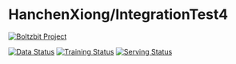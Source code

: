 # HanchenXiong/IntegrationTest4 

[![Boltzbit Project](https://img.shields.io/badge/Boltzbit-Project-blueviolet?style=for-the-badge)](https://demo.platform.boltzbit.com/demo-user/HanchenXiong/IntegrationTest4)

[![Data Status](http://demo.platform.boltzbit.com/github-service/api/v1/cubes/status/data?repositoryOwnerPlusName=HanchenXiong/IntegrationTest4&token=eyJraWQiOiI2OGNmMGQ3OS05MGQ3LTQ5N2QtYjkzNy00MzgyMmQ1YTMwNjMiLCJ0eXAiOiJKV1QiLCJhbGciOiJSUzI1NiJ9.eyJzdWIiOiJkZW1vLXVzZXIiLCJpc3MiOiJCb2x0emJpdCBMdGQiLCJleHAiOjE2NDYwNjE5NTksImlhdCI6MTY0NTQ1NzE1OSwiYXV0aG9yaXRpZXMiOlsiUk9MRV9BRE1JTiJdfQ.KrAQcE9mQz3ah3XBQIkHUWhseEH6gg2s0_Ot0UQO2Mov8NMINQDeXKtAFnos5V7JOrR0YKyVDMPqyRywv2rZI3iTSJ8AXFrjGKSJTinu8syRZrIu-j--ENhwZ10vG0eGvqmKKC9l5Z9YwJoPKS2Aab4xkOTva0cvBxwIdSKgAP1JYq29e6c5e941CKJu6uaTbDAcU_5V19zPQeZixw9_7kKHZQsQpE6zzgLAqCgGpvSQ37oi1BDrnBHpmnG2R7X5181AOHSsMZY6sO11L89f1vhIvCcZgcNCyk5eVEZH0LhtZCZQ_jas3-OKv6tmSM97Fj1RV6-vTKp7Gw5eRJy-rn3WhAKUmSMQXmIv-Q7_Tr7bDiY5Jef5xb048xL92xUWunWjVH5S0Dd9wfF6dYcFH5q7paE_UNXUIkvVw4le37hAeKwINZrTUvsVAKzKTB6tjQgrpDOPS_tmhVjs3JIpQ2RrvghDReO0-qgSM9lK25HaO9jzxJZiuPWK0UV-U4wOV7KWxT_k6fBAPDHept5Ksrd39Sulp1a48VTTy7oXTasZOkSxA8E_uOE8LM1PTyhQlkPh2tAFUwSYkq2bYkRAjv4cUAAgD4eKe6viFZaRhx3Gn5Y_E4vs8EWA5zTOjD3RuLL13cpZypj8V0rytiuwEgoZ5Gxb7n0bGjHBUa-wUvE)](https://demo.platform.boltzbit.com/demo-user/HanchenXiong/IntegrationTest4?tab=Dataset)
[![Training Status](http://demo.platform.boltzbit.com/github-service/api/v1/cubes/status/train?repositoryOwnerPlusName=HanchenXiong/IntegrationTest4&token=eyJraWQiOiI2OGNmMGQ3OS05MGQ3LTQ5N2QtYjkzNy00MzgyMmQ1YTMwNjMiLCJ0eXAiOiJKV1QiLCJhbGciOiJSUzI1NiJ9.eyJzdWIiOiJkZW1vLXVzZXIiLCJpc3MiOiJCb2x0emJpdCBMdGQiLCJleHAiOjE2NDYwNjE5NTksImlhdCI6MTY0NTQ1NzE1OSwiYXV0aG9yaXRpZXMiOlsiUk9MRV9BRE1JTiJdfQ.KrAQcE9mQz3ah3XBQIkHUWhseEH6gg2s0_Ot0UQO2Mov8NMINQDeXKtAFnos5V7JOrR0YKyVDMPqyRywv2rZI3iTSJ8AXFrjGKSJTinu8syRZrIu-j--ENhwZ10vG0eGvqmKKC9l5Z9YwJoPKS2Aab4xkOTva0cvBxwIdSKgAP1JYq29e6c5e941CKJu6uaTbDAcU_5V19zPQeZixw9_7kKHZQsQpE6zzgLAqCgGpvSQ37oi1BDrnBHpmnG2R7X5181AOHSsMZY6sO11L89f1vhIvCcZgcNCyk5eVEZH0LhtZCZQ_jas3-OKv6tmSM97Fj1RV6-vTKp7Gw5eRJy-rn3WhAKUmSMQXmIv-Q7_Tr7bDiY5Jef5xb048xL92xUWunWjVH5S0Dd9wfF6dYcFH5q7paE_UNXUIkvVw4le37hAeKwINZrTUvsVAKzKTB6tjQgrpDOPS_tmhVjs3JIpQ2RrvghDReO0-qgSM9lK25HaO9jzxJZiuPWK0UV-U4wOV7KWxT_k6fBAPDHept5Ksrd39Sulp1a48VTTy7oXTasZOkSxA8E_uOE8LM1PTyhQlkPh2tAFUwSYkq2bYkRAjv4cUAAgD4eKe6viFZaRhx3Gn5Y_E4vs8EWA5zTOjD3RuLL13cpZypj8V0rytiuwEgoZ5Gxb7n0bGjHBUa-wUvE)](https://demo.platform.boltzbit.com/demo-user/HanchenXiong/IntegrationTest4?tab=Training)
[![Serving Status](http://demo.platform.boltzbit.com/github-service/api/v1/cubes/status/serving?repositoryOwnerPlusName=HanchenXiong/IntegrationTest4&token=eyJraWQiOiI2OGNmMGQ3OS05MGQ3LTQ5N2QtYjkzNy00MzgyMmQ1YTMwNjMiLCJ0eXAiOiJKV1QiLCJhbGciOiJSUzI1NiJ9.eyJzdWIiOiJkZW1vLXVzZXIiLCJpc3MiOiJCb2x0emJpdCBMdGQiLCJleHAiOjE2NDYwNjE5NTksImlhdCI6MTY0NTQ1NzE1OSwiYXV0aG9yaXRpZXMiOlsiUk9MRV9BRE1JTiJdfQ.KrAQcE9mQz3ah3XBQIkHUWhseEH6gg2s0_Ot0UQO2Mov8NMINQDeXKtAFnos5V7JOrR0YKyVDMPqyRywv2rZI3iTSJ8AXFrjGKSJTinu8syRZrIu-j--ENhwZ10vG0eGvqmKKC9l5Z9YwJoPKS2Aab4xkOTva0cvBxwIdSKgAP1JYq29e6c5e941CKJu6uaTbDAcU_5V19zPQeZixw9_7kKHZQsQpE6zzgLAqCgGpvSQ37oi1BDrnBHpmnG2R7X5181AOHSsMZY6sO11L89f1vhIvCcZgcNCyk5eVEZH0LhtZCZQ_jas3-OKv6tmSM97Fj1RV6-vTKp7Gw5eRJy-rn3WhAKUmSMQXmIv-Q7_Tr7bDiY5Jef5xb048xL92xUWunWjVH5S0Dd9wfF6dYcFH5q7paE_UNXUIkvVw4le37hAeKwINZrTUvsVAKzKTB6tjQgrpDOPS_tmhVjs3JIpQ2RrvghDReO0-qgSM9lK25HaO9jzxJZiuPWK0UV-U4wOV7KWxT_k6fBAPDHept5Ksrd39Sulp1a48VTTy7oXTasZOkSxA8E_uOE8LM1PTyhQlkPh2tAFUwSYkq2bYkRAjv4cUAAgD4eKe6viFZaRhx3Gn5Y_E4vs8EWA5zTOjD3RuLL13cpZypj8V0rytiuwEgoZ5Gxb7n0bGjHBUa-wUvE)](https://demo.platform.boltzbit.com/demo-user/HanchenXiong/IntegrationTest4?tab=Deployment)